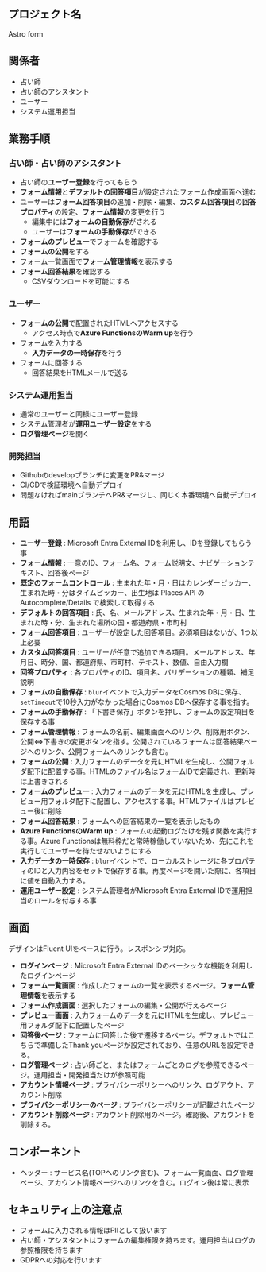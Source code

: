 ## プロジェクト名

Astro form

## 関係者

- 占い師
- 占い師のアシスタント
- ユーザー
- システム運用担当
  
## 業務手順

### 占い師・占い師のアシスタント

- 占い師の**ユーザー登録**を行ってもらう
- **フォーム情報**と**デフォルトの回答項目**が設定されたフォーム作成画面へ進む
- ユーザーは**フォーム回答項目**の追加・削除・編集、**カスタム回答項目**の**回答プロパティ**の設定、**フォーム情報**の変更を行う
  - 編集中には**フォームの自動保存**がされる
  - ユーザーは**フォームの手動保存**ができる
- **フォームのプレビュー**でフォームを確認する
- **フォームの公開**をする
- フォーム一覧画面で**フォーム管理情報**を表示する
- **フォーム回答結果**を確認する
  - CSVダウンロードを可能にする

 ### ユーザー
 - **フォームの公開**で配置されたHTMLへアクセスする
   - アクセス時点で**Azure FunctionsのWarm up**を行う
- フォームを入力する
   - **入力データの一時保存**を行う
- フォームに回答する
  - 回答結果をHTMLメールで送る

### システム運用担当
- 通常のユーザーと同様にユーザー登録
- システム管理者が**運用ユーザー設定**をする
- **ログ管理ページ**を開く

### 開発担当
- Githubのdevelopブランチに変更をPR&マージ
- CI/CDで検証環境へ自動デプロイ
- 問題なければmainブランチへPR&マージし、同じく本番環境へ自動デプロイ

## 用語
- **ユーザー登録** : Microsoft Entra External IDを利用し、IDを登録してもらう事 
- **フォーム情報** : 一意のID、フォーム名、フォーム説明文、ナビゲーションテキスト、回答後ページ
- **既定のフォームコントロール** : 生まれた年・月・日はカレンダーピッカー、生まれた時・分はタイムピッカー、出生地は Places API の Autocomplete/Details で検索して取得する
- **デフォルトの回答項目** : 氏、名、メールアドレス、生まれた年・月・日、生まれた時・分、生まれた場所の国・都道府県・市町村
- **フォーム回答項目** : ユーザーが設定した回答項目。必須項目はないが、1つ以上必要
- **カスタム回答項目** : ユーザーが任意で追加できる項目。メールアドレス、年月日、時分、国、都道府県、市町村、テキスト、数値、自由入力欄
- **回答プロパティ** : 各プロパティのID、項目名、バリデーションの種類、補足説明
- **フォームの自動保存** : `blur`イベントで入力データをCosmos DBに保存、`setTimeout`で10秒入力がなかった場合にCosmos DBへ保存する事を指す。
- **フォームの手動保存** : 「下書き保存」ボタンを押し、フォームの設定項目を保存する事
- **フォーム管理情報** : フォームの名前、編集画面へのリンク、削除用ボタン、公開⇔下書きの変更ボタンを指す。公開されているフォームは回答結果ページへのリンク、公開フォームへのリンクも含む。
- **フォームの公開** : 入力フォームのデータを元にHTMLを生成し、公開フォルダ配下に配置する事。HTMLのファイル名はフォームIDで定義され、更新時は上書きされる
- **フォームのプレビュー** : 入力フォームのデータを元にHTMLを生成し、プレビュー用フォルダ配下に配置し、アクセスする事。HTMLファイルはプレビュー後に削除
- **フォーム回答結果** : フォームへの回答結果の一覧を表示したもの
- **Azure FunctionsのWarm up** : フォームの起動ログだけを残す関数を実行する事。Azure Functionsは無料枠だと常時稼働していないため、先にこれを実行してユーザーを待たせないようにする
- **入力データの一時保存** : `blur`イベントで、ローカルストレージに各プロパティのIDと入力内容をセットで保存する事。再度ページを開いた際に、各項目に値を自動入力する。
- **運用ユーザー設定** : システム管理者がMicrosoft Entra External IDで運用担当のロールを付与する事

## 画面

デザインはFluent UIをベースに行う。レスポンシブ対応。

- **ログインページ** : Microsoft Entra External IDのベーシックな機能を利用したログインページ
- **フォーム一覧画面** : 作成したフォームの一覧を表示するページ。**フォーム管理情報**を表示する
- **フォーム作成画面** : 選択したフォームの編集・公開が行えるページ
- **プレビュー画面** : 入力フォームのデータを元にHTMLを生成し、プレビュー用フォルダ配下に配置したページ
- **回答後ページ** : フォームに回答した後で遷移するページ。デフォルトではこちらで準備したThank youページが設定されており、任意のURLを設定できる。
- **ログ管理ページ** : 占い師ごと、またはフォームごとのログを参照できるページ。運用担当・開発担当だけが参照可能
- **アカウント情報ページ** : プライバシーポリシーへのリンク、ログアウト、アカウント削除
- **プライバシーポリシーのページ** : プライバシーポリシーが記載されたページ
- **アカウント削除ページ** : アカウント削除用のページ。確認後、アカウントを削除する。

  
## コンポーネント

- ヘッダー : サービス名(TOPへのリンク含む)、フォーム一覧画面、ログ管理ページ、アカウント情報ページへのリンクを含む。ログイン後は常に表示

## セキュリティ上の注意点

- フォームに入力される情報はPIIとして扱います
- 占い師・アシスタントはフォームの編集権限を持ちます。運用担当はログの参照権限を持ちます
- GDPRへの対応を行います


